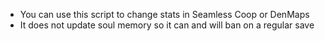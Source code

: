 - You can use this script to change stats in Seamless Coop or DenMaps
- It does not update soul memory so it can and will ban on a regular save
